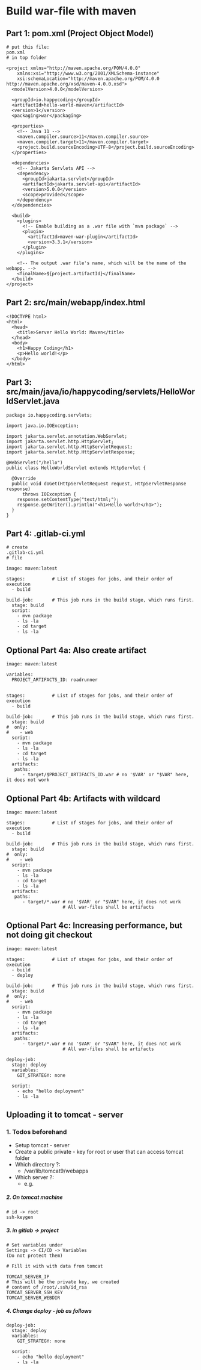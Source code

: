 # Build war-file with maven 

## Part 1: pom.xml  (Project Object Model)

```
# put this file:
pom.xml
# in top folder
```

```
<project xmlns="http://maven.apache.org/POM/4.0.0"
    xmlns:xsi="http://www.w3.org/2001/XMLSchema-instance"
    xsi:schemaLocation="http://maven.apache.org/POM/4.0.0 http://maven.apache.org/xsd/maven-4.0.0.xsd">
  <modelVersion>4.0.0</modelVersion>

  <groupId>io.happycoding</groupId>
  <artifactId>hello-world-maven</artifactId>
  <version>1</version>
  <packaging>war</packaging>

  <properties>
    <!-- Java 11 -->
    <maven.compiler.source>11</maven.compiler.source>
    <maven.compiler.target>11</maven.compiler.target>
    <project.build.sourceEncoding>UTF-8</project.build.sourceEncoding>
  </properties>

  <dependencies>
    <!-- Jakarta Servlets API -->
    <dependency>
      <groupId>jakarta.servlet</groupId>
      <artifactId>jakarta.servlet-api</artifactId>
      <version>5.0.0</version>
      <scope>provided</scope>
    </dependency>
  </dependencies>

  <build>
    <plugins>
      <!-- Enable building as a .war file with `mvn package` -->
      <plugin>
        <artifactId>maven-war-plugin</artifactId>
        <version>3.3.1</version>
      </plugin>
    </plugins>

    <!-- The output .war file's name, which will be the name of the webapp. -->
    <finalName>${project.artifactId}</finalName>
  </build>
</project>
```

## Part 2:  src/main/webapp/index.html 
```
<!DOCTYPE html>
<html>
  <head>
    <title>Server Hello World: Maven</title>
  </head>
  <body>
    <h1>Happy Coding</h1>
    <p>Hello world!</p>
  </body>
</html>
```

## Part 3: src/main/java/io/happycoding/servlets/HelloWorldServlet.java

```
package io.happycoding.servlets;

import java.io.IOException;

import jakarta.servlet.annotation.WebServlet;
import jakarta.servlet.http.HttpServlet;
import jakarta.servlet.http.HttpServletRequest;
import jakarta.servlet.http.HttpServletResponse;

@WebServlet("/hello")
public class HelloWorldServlet extends HttpServlet {

  @Override
  public void doGet(HttpServletRequest request, HttpServletResponse response)
      throws IOException {
    response.setContentType("text/html;");
    response.getWriter().println("<h1>Hello world!</h1>");
  }
}
```

## Part 4: .gitlab-ci.yml 

```
# create
.gitlab-ci.yml
# file
```

```
image: maven:latest

stages:          # List of stages for jobs, and their order of execution
  - build

build-job:       # This job runs in the build stage, which runs first.
  stage: build
  script:
    - mvn package
    - ls -la
    - cd target
    - ls -la
```

## Optional Part 4a: Also create artifact 

```
image: maven:latest

variables:
  PROJECT_ARTIFACTS_ID: roadrunner
  

stages:          # List of stages for jobs, and their order of execution
  - build

build-job:       # This job runs in the build stage, which runs first.
  stage: build
#  only:
#    - web
  script:
    - mvn package
    - ls -la
    - cd target
    - ls -la
  artifacts:
   paths:
      - target/$PROJECT_ARTIFACTS_ID.war # no '$VAR' or "$VAR" here, it does not work
```

## Optional Part 4b: Artifacts with wildcard 

```
image: maven:latest

stages:          # List of stages for jobs, and their order of execution
  - build

build-job:       # This job runs in the build stage, which runs first.
  stage: build
#  only:
#    - web
  script:
    - mvn package
    - ls -la
    - cd target
    - ls -la
  artifacts:
   paths:
      - target/*.war # no '$VAR' or "$VAR" here, it does not work
                     # All war-files shall be artifacts 
```

## Optional Part 4c: Increasing performance, but not doing git checkout

```
image: maven:latest

stages:          # List of stages for jobs, and their order of execution
  - build
  - deploy

build-job:       # This job runs in the build stage, which runs first.
  stage: build
#  only:
#    - web
  script:
    - mvn package
    - ls -la
    - cd target
    - ls -la
  artifacts:
   paths:
      - target/*.war # no '$VAR' or "$VAR" here, it does not work
                     # All war-files shall be artifacts 

deploy-job:
  stage: deploy
  variables:
    GIT_STRATEGY: none

  script:
    - echo "hello deployment"
    - ls -la

```

## Uploading it to tomcat - server 

### 1. Todos beforehand 

  * Setup tomcat - server
  * Create a public private  - key for root or user that can access tomcat folder
  * Which directory ?:
    * /var/lib/tomcat9/webapps
  * Which server ?:
    * e.g. 

##### 2. On tomcat machine 

```
# id -> root
ssh-keygen
```

##### 3. in gitlab -> project 

```
# Set variables under
Settings -> CI/CD -> Variables
(Do not protect them)

# Fill it with with data from tomcat

TOMCAT_SERVER_IP
# This will be the private key, we created
# content of /root/.ssh/id_rsa
TOMCAT_SERVER_SSH_KEY
TOMCAT_SERVER_WEBDIR
```

##### 4. Change deploy - job as follows 

```
deploy-job:
  stage: deploy
  variables:
    GIT_STRATEGY: none

  script:
    - echo "hello deployment"
    - ls -la

```




